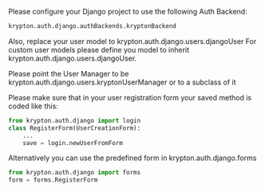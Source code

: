 Please configure your Django project to use the following Auth Backend:
```python
krypton.auth.django.authBackends.kryptonBackend
```

Also, replace your user model to krypton.auth.django.users.djangoUser
For custom user models please define you model to inherit krypton.auth.django.users.djangoUser.

Please point the User Manager to be krypton.auth.django.users.kryptonUserManager or to a subclass of it

Please make sure that in your user registration form your saved method is coded like this:
```python
from krypton.auth.django import login
class RegisterForm(UserCreationForm):
    ...
    save = login.newUserFromForm
```

Alternatively you can use the predefined form in krypton.auth.django.forms

```python
from krypton.auth.django import forms
form = forms.RegisterForm
```
